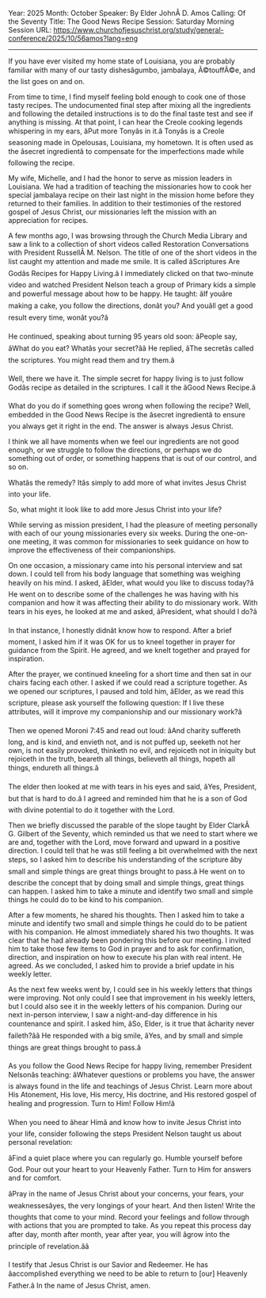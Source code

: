 Year: 2025
Month: October
Speaker: By Elder JohnÂ D. Amos
Calling: Of the Seventy
Title: The Good News Recipe
Session: Saturday Morning Session
URL: https://www.churchofjesuschrist.org/study/general-conference/2025/10/56amos?lang=eng

---

If you have ever visited my home state of Louisiana, you are probably familiar with many of our tasty dishesâgumbo, jambalaya, Ã©touffÃ©e, and the list goes on and on.

From time to time, I find myself feeling bold enough to cook one of those tasty recipes. The undocumented final step after mixing all the ingredients and following the detailed instructions is to do the final taste test and see if anything is missing. At that point, I can hear the Creole cooking legends whispering in my ears, âPut more Tonyâs in it.â Tonyâs is a Creole seasoning made in Opelousas, Louisiana, my hometown. It is often used as the âsecret ingredientâ to compensate for the imperfections made while following the recipe.

My wife, Michelle, and I had the honor to serve as mission leaders in Louisiana. We had a tradition of teaching the missionaries how to cook her special jambalaya recipe on their last night in the mission home before they returned to their families. In addition to their testimonies of the restored gospel of Jesus Christ, our missionaries left the mission with an appreciation for recipes.

A few months ago, I was browsing through the Church Media Library and saw a link to a collection of short videos called Restoration Conversations with President RussellÂ M. Nelson. The title of one of the short videos in the list caught my attention and made me smile. It is called âScriptures Are Godâs Recipes for Happy Living.â I immediately clicked on that two-minute video and watched President Nelson teach a group of Primary kids a simple and powerful message about how to be happy. He taught: âIf youâre making a cake, you follow the directions, donât you? And youâll get a good result every time, wonât you?â

He continued, speaking about turning 95 years old soon: âPeople say, âWhat do you eat? Whatâs your secret?ââ He replied, âThe secretâs called the scriptures. You might read them and try them.â

Well, there we have it. The simple secret for happy living is to just follow Godâs recipe as detailed in the scriptures. I call it the âGood News Recipe.â

What do you do if something goes wrong when following the recipe? Well, embedded in the Good News Recipe is the âsecret ingredientâ to ensure you always get it right in the end. The answer is always Jesus Christ.

I think we all have moments when we feel our ingredients are not good enough, or we struggle to follow the directions, or perhaps we do something out of order, or something happens that is out of our control, and so on.

Whatâs the remedy? Itâs simply to add more of what invites Jesus Christ into your life.

So, what might it look like to add more Jesus Christ into your life?

While serving as mission president, I had the pleasure of meeting personally with each of our young missionaries every six weeks. During the one-on-one meeting, it was common for missionaries to seek guidance on how to improve the effectiveness of their companionships.

On one occasion, a missionary came into his personal interview and sat down. I could tell from his body language that something was weighing heavily on his mind. I asked, âElder, what would you like to discuss today?â He went on to describe some of the challenges he was having with his companion and how it was affecting their ability to do missionary work. With tears in his eyes, he looked at me and asked, âPresident, what should I do?â

In that instance, I honestly didnât know how to respond. After a brief moment, I asked him if it was OK for us to kneel together in prayer for guidance from the Spirit. He agreed, and we knelt together and prayed for inspiration.

After the prayer, we continued kneeling for a short time and then sat in our chairs facing each other. I asked if we could read a scripture together. As we opened our scriptures, I paused and told him, âElder, as we read this scripture, please ask yourself the following question: If I live these attributes, will it improve my companionship and our missionary work?â

Then we opened Moroni 7:45 and read out loud: âAnd charity suffereth long, and is kind, and envieth not, and is not puffed up, seeketh not her own, is not easily provoked, thinketh no evil, and rejoiceth not in iniquity but rejoiceth in the truth, beareth all things, believeth all things, hopeth all things, endureth all things.â

The elder then looked at me with tears in his eyes and said, âYes, President, but that is hard to do.â I agreed and reminded him that he is a son of God with divine potential to do it together with the Lord.

Then we briefly discussed the parable of the slope taught by Elder ClarkÂ G. Gilbert of the Seventy, which reminded us that we need to start where we are and, together with the Lord, move forward and upward in a positive direction. I could tell that he was still feeling a bit overwhelmed with the next steps, so I asked him to describe his understanding of the scripture âby small and simple things are great things brought to pass.â He went on to describe the concept that by doing small and simple things, great things can happen. I asked him to take a minute and identify two small and simple things he could do to be kind to his companion.

After a few moments, he shared his thoughts. Then I asked him to take a minute and identify two small and simple things he could do to be patient with his companion. He almost immediately shared his two thoughts. It was clear that he had already been pondering this before our meeting. I invited him to take those few items to God in prayer and to ask for confirmation, direction, and inspiration on how to execute his plan with real intent. He agreed. As we concluded, I asked him to provide a brief update in his weekly letter.

As the next few weeks went by, I could see in his weekly letters that things were improving. Not only could I see that improvement in his weekly letters, but I could also see it in the weekly letters of his companion. During our next in-person interview, I saw a night-and-day difference in his countenance and spirit. I asked him, âSo, Elder, is it true that âcharity never faileth?ââ He responded with a big smile, âYes, and by small and simple things are great things brought to pass.â

As you follow the Good News Recipe for happy living, remember President Nelsonâs teaching: âWhatever questions or problems you have, the answer is always found in the life and teachings of Jesus Christ. Learn more about His Atonement, His love, His mercy, His doctrine, and His restored gospel of healing and progression. Turn to Him! Follow Him!â

When you need to âhear Himâ and know how to invite Jesus Christ into your life, consider following the steps President Nelson taught us about personal revelation:

âFind a quiet place where you can regularly go. Humble yourself before God. Pour out your heart to your Heavenly Father. Turn to Him for answers and for comfort.

âPray in the name of Jesus Christ about your concerns, your fears, your weaknessesâyes, the very longings of your heart. And then listen! Write the thoughts that come to your mind. Record your feelings and follow through with actions that you are prompted to take. As you repeat this process day after day, month after month, year after year, you will âgrow into the principle of revelation.ââ

I testify that Jesus Christ is our Savior and Redeemer. He has âaccomplished everything we need to be able to return to [our] Heavenly Father.â In the name of Jesus Christ, amen.